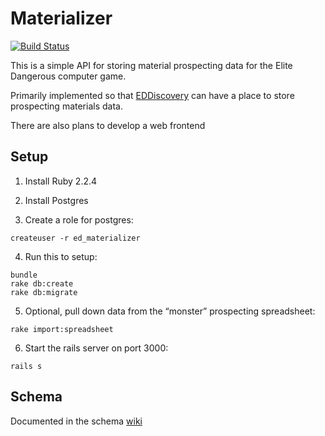 Materializer
============

[![Build Status](https://travis-ci.org/gregmalcolm/ed-materializer.svg)](https://travis-ci.org/gregmalcolm/ed-materializer)

This is a simple API for storing material prospecting data for the Elite Dangerous computer game.

Primarily implemented so that [EDDiscovery](https://github.com/EDDiscovery/EDDiscovery)
can have a place to store prospecting materials data.

There are also plans to develop a web frontend

Setup
-----

1) Install Ruby 2.2.4

2) Install Postgres

3) Create a role for postgres:
```
createuser -r ed_materializer
```

4) Run this to setup:
```
bundle
rake db:create
rake db:migrate
```

5) Optional, pull down data from the “monster” prospecting spreadsheet:
```
rake import:spreadsheet
```

6) Start the rails server on port 3000:
```
rails s
```

Schema
------

Documented in the schema [wiki](https://github.com/gregmalcolm/ed-materializer/wiki/Schema)
